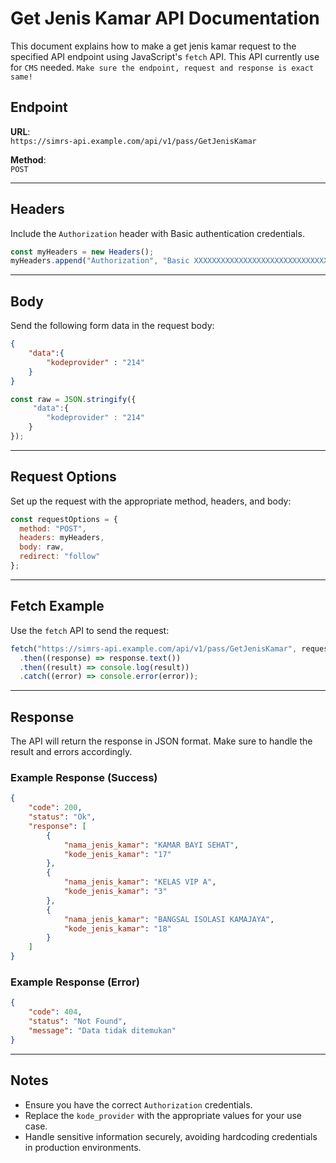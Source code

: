 
# Get Jenis Kamar API Documentation

This document explains how to make a get jenis kamar request to the specified API endpoint using JavaScript's `fetch` API. This API currently use for `CMS` needed.
`Make sure the endpoint, request and response is exact same!`

## Endpoint

**URL**:  
`https://simrs-api.example.com/api/v1/pass/GetJenisKamar`

**Method**:  
`POST`

---

## Headers

Include the `Authorization` header with Basic authentication credentials.

```javascript
const myHeaders = new Headers();
myHeaders.append("Authorization", "Basic XXXXXXXXXXXXXXXXXXXXXXXXXXXXXX");
```

---

## Body

Send the following form data in the request body:

```json
{
    "data":{
        "kodeprovider" : "214"
    }
}
```

```javascript
const raw = JSON.stringify({
     "data":{
        "kodeprovider" : "214"
    }
});
```

---

## Request Options

Set up the request with the appropriate method, headers, and body:

```javascript
const requestOptions = {
  method: "POST",
  headers: myHeaders,
  body: raw,
  redirect: "follow"
};
```

---

## Fetch Example

Use the `fetch` API to send the request:

```javascript
fetch("https://simrs-api.example.com/api/v1/pass/GetJenisKamar", requestOptions)
  .then((response) => response.text())
  .then((result) => console.log(result))
  .catch((error) => console.error(error));
```

---

## Response

The API will return the response in JSON format. Make sure to handle the result and errors accordingly.

### Example Response (Success)
```json
{
    "code": 200,
    "status": "Ok",
    "response": [
        {
            "nama_jenis_kamar": "KAMAR BAYI SEHAT",
            "kode_jenis_kamar": "17"
        },
        {
            "nama_jenis_kamar": "KELAS VIP A",
            "kode_jenis_kamar": "3"
        },
        {
            "nama_jenis_kamar": "BANGSAL ISOLASI KAMAJAYA",
            "kode_jenis_kamar": "18"
        }
    ]
}
```

### Example Response (Error)
```json
{
    "code": 404,
    "status": "Not Found",
    "message": "Data tidak ditemukan"
}
```

---

## Notes
- Ensure you have the correct `Authorization` credentials.
- Replace the `kode_provider` with the appropriate values for your use case.
- Handle sensitive information securely, avoiding hardcoding credentials in production environments.
